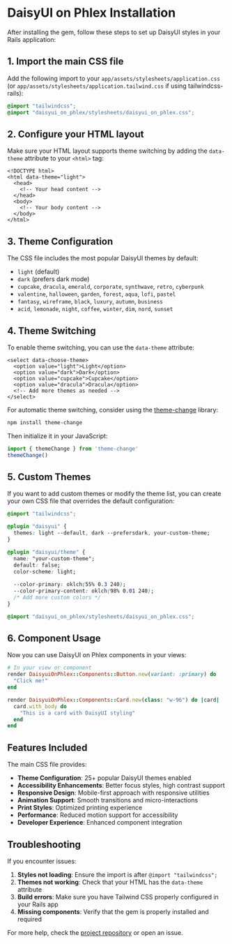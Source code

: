# DaisyUI on Phlex Installation

After installing the gem, follow these steps to set up DaisyUI styles in your Rails application:

## 1. Import the main CSS file

Add the following import to your `app/assets/stylesheets/application.css` (or `app/assets/stylesheets/application.tailwind.css` if using tailwindcss-rails):

```css
@import "tailwindcss";
@import "daisyui_on_phlex/stylesheets/daisyui_on_phlex.css";
```

## 2. Configure your HTML layout

Make sure your HTML layout supports theme switching by adding the `data-theme` attribute to your `<html>` tag:

```erb
<!DOCTYPE html>
<html data-theme="light">
  <head>
    <!-- Your head content -->
  </head>
  <body>
    <!-- Your body content -->
  </body>
</html>
```

## 3. Theme Configuration

The CSS file includes the most popular DaisyUI themes by default:
- `light` (default)
- `dark` (prefers dark mode)
- `cupcake`, `dracula`, `emerald`, `corporate`, `synthwave`, `retro`, `cyberpunk`
- `valentine`, `halloween`, `garden`, `forest`, `aqua`, `lofi`, `pastel`
- `fantasy`, `wireframe`, `black`, `luxury`, `autumn`, `business`
- `acid`, `lemonade`, `night`, `coffee`, `winter`, `dim`, `nord`, `sunset`

## 4. Theme Switching

To enable theme switching, you can use the `data-theme` attribute:

```erb
<select data-choose-theme>
  <option value="light">Light</option>
  <option value="dark">Dark</option>
  <option value="cupcake">Cupcake</option>
  <option value="dracula">Dracula</option>
  <!-- Add more themes as needed -->
</select>
```

For automatic theme switching, consider using the [theme-change](https://github.com/saadeghi/theme-change) library:

```bash
npm install theme-change
```

Then initialize it in your JavaScript:

```javascript
import { themeChange } from 'theme-change'
themeChange()
```

## 5. Custom Themes

If you want to add custom themes or modify the theme list, you can create your own CSS file that overrides the default configuration:

```css
@import "tailwindcss";

@plugin "daisyui" {
  themes: light --default, dark --prefersdark, your-custom-theme;
}

@plugin "daisyui/theme" {
  name: "your-custom-theme";
  default: false;
  color-scheme: light;
  
  --color-primary: oklch(55% 0.3 240);
  --color-primary-content: oklch(98% 0.01 240);
  /* Add more custom colors */
}

@import "daisyui_on_phlex/stylesheets/daisyui_on_phlex.css";
```

## 6. Component Usage

Now you can use DaisyUI on Phlex components in your views:

```ruby
# In your view or component
render DaisyuiOnPhlex::Components::Button.new(variant: :primary) do
  "Click me!"
end

render DaisyuiOnPhlex::Components::Card.new(class: "w-96") do |card|
  card.with_body do
    "This is a card with DaisyUI styling"
  end
end
```

## Features Included

The main CSS file provides:

- **Theme Configuration**: 25+ popular DaisyUI themes enabled
- **Accessibility Enhancements**: Better focus styles, high contrast support
- **Responsive Design**: Mobile-first approach with responsive utilities
- **Animation Support**: Smooth transitions and micro-interactions
- **Print Styles**: Optimized printing experience
- **Performance**: Reduced motion support for accessibility
- **Developer Experience**: Enhanced component integration

## Troubleshooting

If you encounter issues:

1. **Styles not loading**: Ensure the import is after `@import "tailwindcss";`
2. **Themes not working**: Check that your HTML has the `data-theme` attribute
3. **Build errors**: Make sure you have Tailwind CSS properly configured in your Rails app
4. **Missing components**: Verify that the gem is properly installed and required

For more help, check the [project repository](https://github.com/jacob/daisyui-on-phlex) or open an issue.
